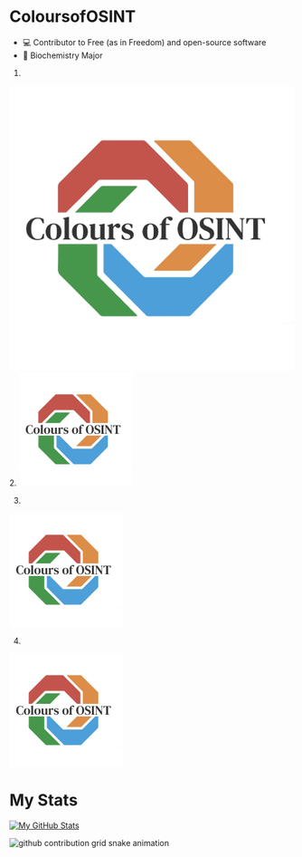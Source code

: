 # ColoursofOSINT
- 💻 Contributor to Free (as in Freedom) and open-source software
- 🏫 Biochemistry Major

1. 
  [![coloursofosint.com](https://raw.githubusercontent.com/ColoursofOSINT/ColoursofOSINT/main/assests/white-Colours%20of%20OSINT.jpg)](coloursofosint.com)
2. 
<img src="https://raw.githubusercontent.com/ColoursofOSINT/ColoursofOSINT/main/assests/white-Colours%20of%20OSINT.jpg" width="200">

3. 
 <a href="https://coloursofosint.com">
  <img src="https://raw.githubusercontent.com/ColoursofOSINT/ColoursofOSINT/main/assests/white-Colours%20of%20OSINT.jpg" alt="HTML tutorial" style="width:200px;height:200px;">
</a> 

4. 
[<img alt="alt_text" width="200px" src="https://raw.githubusercontent.com/ColoursofOSINT/ColoursofOSINT/main/assests/white-Colours%20of%20OSINT.jpg" />](https://www.google.com/) 

# My Stats

[![My GitHub Stats](https://github-readme-stats.vercel.app/api/?username=ColoursofOSINT&count_private=true&theme=tokyonight&showicons=true)]() 


<picture>
  <source media="(prefers-color-scheme: dark)" srcset="https://raw.githubusercontent.com/coloursofosint/coloursofosint/snake/github-contribution-grid-snake-dark.svg">
  <source media="(prefers-color-scheme: light)" srcset="https://raw.githubusercontent.com/coloursofosint/coloursofosint/snake/github-contribution-grid-snake.svg">
  <img alt="github contribution grid snake animation" src="https://raw.githubusercontent.com/coloursofosint/coloursofosint/snake/github-contribution-grid-snake.svg">
</picture>
